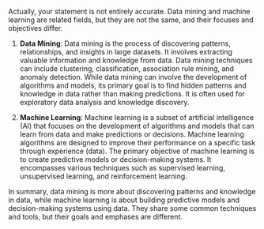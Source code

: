 Actually, your statement is not entirely accurate. Data mining and machine learning are related fields, but they are not the same, and their focuses and objectives differ.

1. **Data Mining**: Data mining is the process of discovering patterns, relationships, and insights in large datasets. It involves extracting valuable information and knowledge from data. Data mining techniques can include clustering, classification, association rule mining, and anomaly detection. While data mining can involve the development of algorithms and models, its primary goal is to find hidden patterns and knowledge in data rather than making predictions. It is often used for exploratory data analysis and knowledge discovery.

2. **Machine Learning**: Machine learning is a subset of artificial intelligence (AI) that focuses on the development of algorithms and models that can learn from data and make predictions or decisions. Machine learning algorithms are designed to improve their performance on a specific task through experience (data). The primary objective of machine learning is to create predictive models or decision-making systems. It encompasses various techniques such as supervised learning, unsupervised learning, and reinforcement learning.

In summary, data mining is more about discovering patterns and knowledge in data, while machine learning is about building predictive models and decision-making systems using data. They share some common techniques and tools, but their goals and emphases are different.
